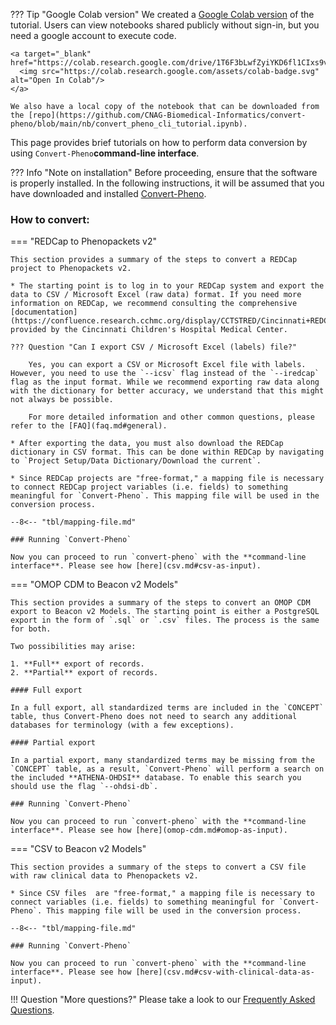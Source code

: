 ??? Tip "Google Colab version"
     We created a [Google Colab version](https://colab.research.google.com/drive/1T6F3bLwfZyiYKD6fl1CIxs9vG068RHQ6) of the tutorial. Users can view notebooks shared publicly without sign-in, but you need a google account to execute code.

    <a target="_blank" href="https://colab.research.google.com/drive/1T6F3bLwfZyiYKD6fl1CIxs9vG068RHQ6">
      <img src="https://colab.research.google.com/assets/colab-badge.svg" alt="Open In Colab"/>
    </a>

    We also have a local copy of the notebook that can be downloaded from the [repo](https://github.com/CNAG-Biomedical-Informatics/convert-pheno/blob/main/nb/convert_pheno_cli_tutorial.ipynb). 

This page provides brief tutorials on how to perform data conversion by using `Convert-Pheno`**command-line interface**.

??? Info "Note on installation"
    Before proceeding, ensure that the software is properly installed. In the following instructions, it will be assumed that you have downloaded and installed [Convert-Pheno](./download-and-installation.md).

### How to convert:

=== "REDCap to Phenopackets v2"

    This section provides a summary of the steps to convert a REDCap project to Phenopackets v2. 

    * The starting point is to log in to your REDCap system and export the data to CSV / Microsoft Excel (raw data) format. If you need more information on REDCap, we recommend consulting the comprehensive [documentation](https://confluence.research.cchmc.org/display/CCTSTRED/Cincinnati+REDCap+Resource+Center) provided by the Cincinnati Children's Hospital Medical Center.

    ??? Question "Can I export CSV / Microsoft Excel (labels) file?"

        Yes, you can export a CSV or Microsoft Excel file with labels. However, you need to use the `--icsv` flag instead of the `--iredcap` flag as the input format. While we recommend exporting raw data along with the dictionary for better accuracy, we understand that this might not always be possible.

        For more detailed information and other common questions, please refer to the [FAQ](faq.md#general).

    * After exporting the data, you must also download the REDCap dictionary in CSV format. This can be done within REDCap by navigating to `Project Setup/Data Dictionary/Download the current`.

    * Since REDCap projects are "free-format," a mapping file is necessary to connect REDCap project variables (i.e. fields) to something meaningful for `Convert-Pheno`. This mapping file will be used in the conversion process.

    --8<-- "tbl/mapping-file.md"

    ### Running `Convert-Pheno`

    Now you can proceed to run `convert-pheno` with the **command-line interface**. Please see how [here](csv.md#csv-as-input).

=== "OMOP CDM to Beacon v2 Models"

    This section provides a summary of the steps to convert an OMOP CDM export to Beacon v2 Models. The starting point is either a PostgreSQL export in the form of `.sql` or `.csv` files. The process is the same for both.

    Two possibilities may arise:

    1. **Full** export of records.
    2. **Partial** export of records.

    #### Full export 

    In a full export, all standardized terms are included in the `CONCEPT` table, thus Convert-Pheno does not need to search any additional databases for terminology (with a few exceptions). 

    #### Partial export

    In a partial export, many standardized terms may be missing from the `CONCEPT` table, as a result, `Convert-Pheno` will perform a search on the included **ATHENA-OHDSI** database. To enable this search you should use the flag `--ohdsi-db`.

    ### Running `Convert-Pheno`

    Now you can proceed to run `convert-pheno` with the **command-line interface**. Please see how [here](omop-cdm.md#omop-as-input).

=== "CSV to Beacon v2 Models"

    This section provides a summary of the steps to convert a CSV file with raw clinical data to Phenopackets v2.

    * Since CSV files  are "free-format," a mapping file is necessary to connect variables (i.e. fields) to something meaningful for `Convert-Pheno`. This mapping file will be used in the conversion process.

    --8<-- "tbl/mapping-file.md"

    ### Running `Convert-Pheno`

    Now you can proceed to run `convert-pheno` with the **command-line interface**. Please see how [here](csv.md#csv-with-clinical-data-as-input).

!!! Question "More questions?"
    Please take a look to our [Frequently Asked Questions](faq.md).

